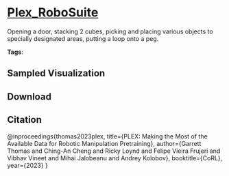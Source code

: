 # [Plex_RoboSuite](././pages/datasets/plex_robosuite.md)

Opening a door, stacking 2 cubes, picking and placing various objects to specially designated areas, putting a loop onto a peg.

**Tags**: 

## Sampled Visualization



## Download



## Citation

@inproceedings{thomas2023plex,
    title={PLEX: Making the Most of the Available Data for Robotic Manipulation Pretraining},
    author={Garrett Thomas and Ching-An Cheng and Ricky Loynd and Felipe Vieira Frujeri and Vibhav Vineet and Mihai Jalobeanu and Andrey Kolobov},
    booktitle={CoRL},
    year={2023}
}